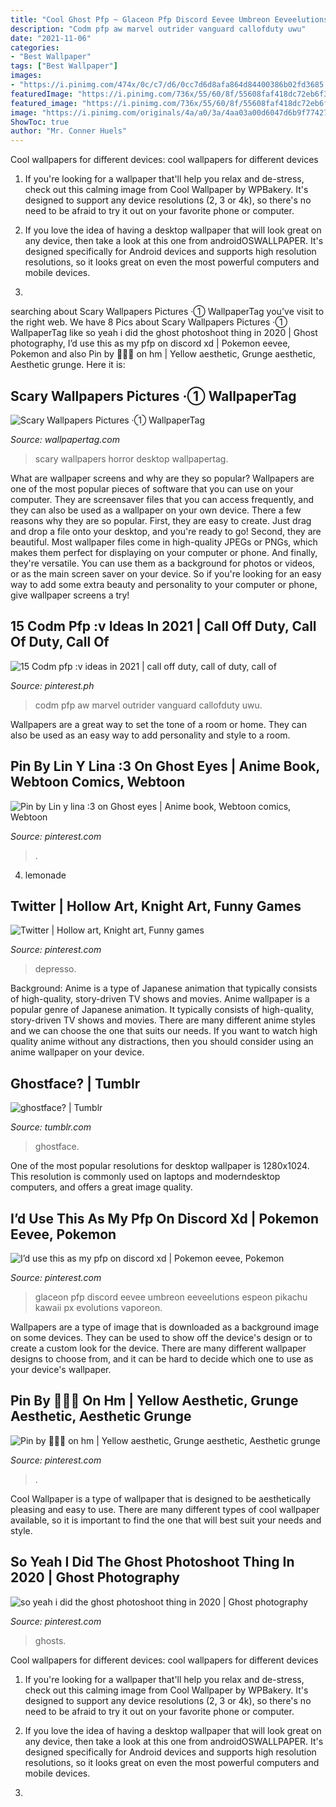 ```yaml
---
title: "Cool Ghost Pfp ~ Glaceon Pfp Discord Eevee Umbreon Eeveelutions Espeon Pikachu Kawaii Px Evolutions Vaporeon"
description: "Codm pfp aw marvel outrider vanguard callofduty uwu"
date: "2021-11-06"
categories:
- "Best Wallpaper"
tags: ["Best Wallpaper"]
images:
- "https://i.pinimg.com/474x/0c/c7/d6/0cc7d6d8afa864d84400386b02fd3685.jpg"
featuredImage: "https://i.pinimg.com/736x/55/60/8f/55608faf418dc72eb6f35042023b3f0e.jpg"
featured_image: "https://i.pinimg.com/736x/55/60/8f/55608faf418dc72eb6f35042023b3f0e.jpg"
image: "https://i.pinimg.com/originals/4a/a0/3a/4aa03a00d6047d6b9f774271afb557e8.jpg"
ShowToc: true
author: "Mr. Conner Huels"
---
```



Cool wallpapers for different devices:
cool wallpapers for different devices 

1. If you're looking for a wallpaper that'll help you relax and de-stress, check out this calming image from Cool Wallpaper by WPBakery. It's designed to support any device resolutions (2, 3 or 4k), so there's no need to be afraid to try it out on your favorite phone or computer.

2. If you love the idea of having a desktop wallpaper that will look great on any device, then take a look at this one from androidOSWALLPAPER. It's designed specifically for Android devices and supports high resolution resolutions, so it looks great on even the most powerful computers and mobile devices.

3.

	

		
searching about Scary Wallpapers Pictures ·① WallpaperTag you've visit to the right web. We have 8 Pics about Scary Wallpapers Pictures ·① WallpaperTag like so yeah i did the ghost photoshoot thing in 2020 | Ghost photography, I’d use this as my pfp on discord xd | Pokemon eevee, Pokemon and also Pin by 🌸🐹🌸 on hm | Yellow aesthetic, Grunge aesthetic, Aesthetic grunge. Here it is:
		
    
## Scary Wallpapers Pictures ·① WallpaperTag

<img loading=lazy src="https://wallpapertag.com/wallpaper/full/1/c/1/658383-scary-wallpapers-pictures-1920x1080-for-macbook.jpg" onerror="this.onerror=null;this.src='https://tse4.mm.bing.net/th?id=OIP.UUo9s5vs-FH4iqgG_9Ln3QHaEK&amp;pid=15.1';" alt="Scary Wallpapers Pictures ·① WallpaperTag">

_Source: wallpapertag.com_

>scary wallpapers horror desktop wallpapertag. 

	

What are wallpaper screens and why are they so popular?
Wallpapers are one of the most popular pieces of software that you can use on your computer. They are screensaver files that you can access frequently, and they can also be used as a wallpaper on your own device. There a few reasons why they are so popular. First, they are easy to create. Just drag and drop a file onto your desktop, and you're ready to go! Second, they are beautiful. Most wallpaper files come in high-quality JPEGs or PNGs, which makes them perfect for displaying on your computer or phone. And finally, they're versatile. You can use them as a background for photos or videos, or as the main screen saver on your device. So if you're looking for an easy way to add some extra beauty and personality to your computer or phone, give wallpaper screens a try!

    
## 15 Codm Pfp :v Ideas In 2021 | Call Off Duty, Call Of Duty, Call Of

<img loading=lazy src="https://i.pinimg.com/474x/0c/c7/d6/0cc7d6d8afa864d84400386b02fd3685.jpg" onerror="this.onerror=null;this.src='https://tse2.mm.bing.net/th?id=OIP.QwKu0vdLw6dWDBpl5Xz62QAAAA&amp;pid=15.1';" alt="15 Codm pfp :v ideas in 2021 | call off duty, call of duty, call of">

_Source: pinterest.ph_

>codm pfp aw marvel outrider vanguard callofduty uwu. 

	

Wallpapers are a great way to set the tone of a room or home. They can also be used as an easy way to add personality and style to a room.

    
## Pin By Lin Y Lina :3 On Ghost Eyes | Anime Book, Webtoon Comics, Webtoon

<img loading=lazy src="https://i.pinimg.com/736x/43/61/27/43612762c0d91be6a23adfb5de5be0e3.jpg" onerror="this.onerror=null;this.src='https://tse1.mm.bing.net/th?id=OIP.6KySF77OgYN7cWAtn7dYcQHaJ-&amp;pid=15.1';" alt="Pin by Lin y lina :3 on Ghost eyes | Anime book, Webtoon comics, Webtoon">

_Source: pinterest.com_

>. 

	

4. lemonade 

    
## Twitter | Hollow Art, Knight Art, Funny Games

<img loading=lazy src="https://i.pinimg.com/736x/fd/29/b2/fd29b24990e0f8badb82c488928a93fa.jpg" onerror="this.onerror=null;this.src='https://tse3.mm.bing.net/th?id=OIP.EEc_7PA_44mMiGPRl5d7twHaGx&amp;pid=15.1';" alt="Twitter | Hollow art, Knight art, Funny games">

_Source: pinterest.com_

>depresso. 

	

Background: Anime is a type of Japanese animation that typically consists of high-quality, story-driven TV shows and movies.
Anime wallpaper is a popular genre of Japanese animation. It typically consists of high-quality, story-driven TV shows and movies. There are many different anime styles and we can choose the one that suits our needs. If you want to watch high quality anime without any distractions, then you should consider using an anime wallpaper on your device.

    
## Ghostface? | Tumblr

<img loading=lazy src="https://66.media.tumblr.com/51676c59deba7ac154b43a9317b7cc81/9428b7eb20d6c1f1-54/s640x960/590fcbf739468cc1368c06717ab36ef91079daca.png" onerror="this.onerror=null;this.src='https://tse2.mm.bing.net/th?id=OIP.5VSX6P1Hy74DYsNTaWvD1QHaFj&amp;pid=15.1';" alt="ghostface? | Tumblr">

_Source: tumblr.com_

>ghostface. 

	

One of the most popular resolutions for desktop wallpaper is 1280x1024. This resolution is commonly used on laptops and moderndesktop computers, and offers a great image quality.

    
## I’d Use This As My Pfp On Discord Xd | Pokemon Eevee, Pokemon

<img loading=lazy src="https://i.pinimg.com/736x/55/60/8f/55608faf418dc72eb6f35042023b3f0e.jpg" onerror="this.onerror=null;this.src='https://tse4.mm.bing.net/th?id=OIP.UoIsMH5ATuvr7iS5uPJn3gAAAA&amp;pid=15.1';" alt="I’d use this as my pfp on discord xd | Pokemon eevee, Pokemon">

_Source: pinterest.com_

>glaceon pfp discord eevee umbreon eeveelutions espeon pikachu kawaii px evolutions vaporeon. 

	

Wallpapers are a type of image that is downloaded as a background image on some devices. They can be used to show off the device's design or to create a custom look for the device. There are many different wallpaper designs to choose from, and it can be hard to decide which one to use as your device's wallpaper.

    
## Pin By 🌸🐹🌸 On Hm | Yellow Aesthetic, Grunge Aesthetic, Aesthetic Grunge

<img loading=lazy src="https://i.pinimg.com/originals/4a/a0/3a/4aa03a00d6047d6b9f774271afb557e8.jpg" onerror="this.onerror=null;this.src='https://tse1.mm.bing.net/th?id=OIP.52_ceZ7BIC5CYoS-wl6rnQHaHa&amp;pid=15.1';" alt="Pin by 🌸🐹🌸 on hm | Yellow aesthetic, Grunge aesthetic, Aesthetic grunge">

_Source: pinterest.com_

>. 

	

Cool Wallpaper is a type of wallpaper that is designed to be aesthetically pleasing and easy to use. There are many different types of cool wallpaper available, so it is important to find the one that will best suit your needs and style.

    
## So Yeah I Did The Ghost Photoshoot Thing In 2020 | Ghost Photography

<img loading=lazy src="https://i.pinimg.com/originals/57/72/72/5772720010a1ed6e8bd53d1e7b841df7.jpg" onerror="this.onerror=null;this.src='https://tse1.mm.bing.net/th?id=OIP.8Gt12SLgd7O7cnaDBeHkdAHaK9&amp;pid=15.1';" alt="so yeah i did the ghost photoshoot thing in 2020 | Ghost photography">

_Source: pinterest.com_

>ghosts. 

	

Cool wallpapers for different devices:
cool wallpapers for different devices 

1. If you're looking for a wallpaper that'll help you relax and de-stress, check out this calming image from Cool Wallpaper by WPBakery. It's designed to support any device resolutions (2, 3 or 4k), so there's no need to be afraid to try it out on your favorite phone or computer.

2. If you love the idea of having a desktop wallpaper that will look great on any device, then take a look at this one from androidOSWALLPAPER. It's designed specifically for Android devices and supports high resolution resolutions, so it looks great on even the most powerful computers and mobile devices.

3.

